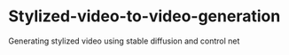 # Stylized-video-to-video-generation
Generating stylized video using stable diffusion and control net 
